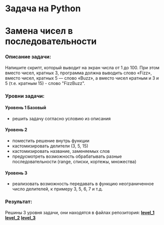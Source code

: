 # Задача на Python
# Замена чисел в последовательности
### Описание задачи:
Напишите скрипт, который выводит на экран числа от 1 до 100. При этом вместо чисел, кратных 3, программа должна выводить слово «Fizz», вместо чисел, кратных 5 — слово «Buzz», а вместо чисел кратным и 3 и 5 (т.е. кратным 15) - слово "FizzBuzz".
### Уровни задачи:
#### Уровень 1 Базовый
- решить задачу согласно условию из описания
#### Уровень 2
- поместить решение внутрь функции
- кастомизировать делители (3, 5, 15)
- кастомизировать название, заменяемых слов
- предусмотреть возможность обрабатывать разные последовательности (range, списки, кортежы, множества)
#### Уровень 3
- реализовать возможность передавать в функцию неограниченное число делителей, к примеру 3, 5, 6, 7 и т.д.

### Результат:
Решины 3 уровня задачи, они находятся в файлах репозитория:
[**level_1**](https://github.com/following-the-rabbit/ritm_test_task/blob/main/ritm_level_1.py)
[**level_2**](https://github.com/following-the-rabbit/ritm_test_task/blob/main/ritm_level_2.py)
[**level_3**](https://github.com/following-the-rabbit/ritm_test_task/blob/main/ritm_level_3.py)
